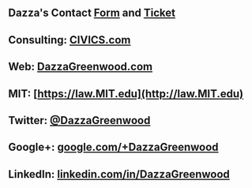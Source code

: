 ## Dazza's Contact [Form](https://docs.google.com/a/civics.com/spreadsheet/viewform?formkey=dEJqM0JTNENrZEtvNjJIVFItTzNiUkE6MQ#gid=0) and [Ticket](https://github.com/DazzaGreenwood/Interface/issues/new)
## Consulting: [CIVICS.com](http://CIVICS.com)
## Web: [DazzaGreenwood.com](http://DazzaGreenwood.com)
## MIT: [https://law.MIT.edu](http://law.MIT.edu)
## Twitter: [@DazzaGreenwood](http://Twitter.com/DazzaGreenwood)
## Google+: [google.com/+DazzaGreenwood](http://google.com/+DazzaGreenwood)
## LinkedIn: [linkedin.com/in/DazzaGreenwood](http://linkedin.com/in/DazzaGreenwood)
